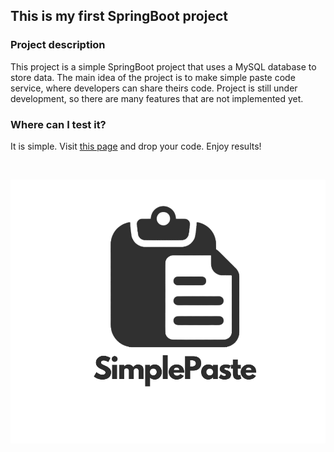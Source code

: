 <h2>This is my first SpringBoot project</h2>
<h3>Project description</h3>
<p>
    This project is a simple SpringBoot project that uses a MySQL database to store data.
    The main idea of the project is to make simple paste code service, where developers can share theirs code.
    Project is still under development, so there are many features that are not implemented yet.
</p>
<h3>Where can I test it?</h3>
<p>
    It is simple. Visit <a href="https://paste.kdronia.pl/" target="_blank">this page</a> and drop your code. Enjoy results!
</p>
<br>
<p align="center">
    <img src="/src/main/resources/static/baner.png" align="center" height="70%">
</p>
